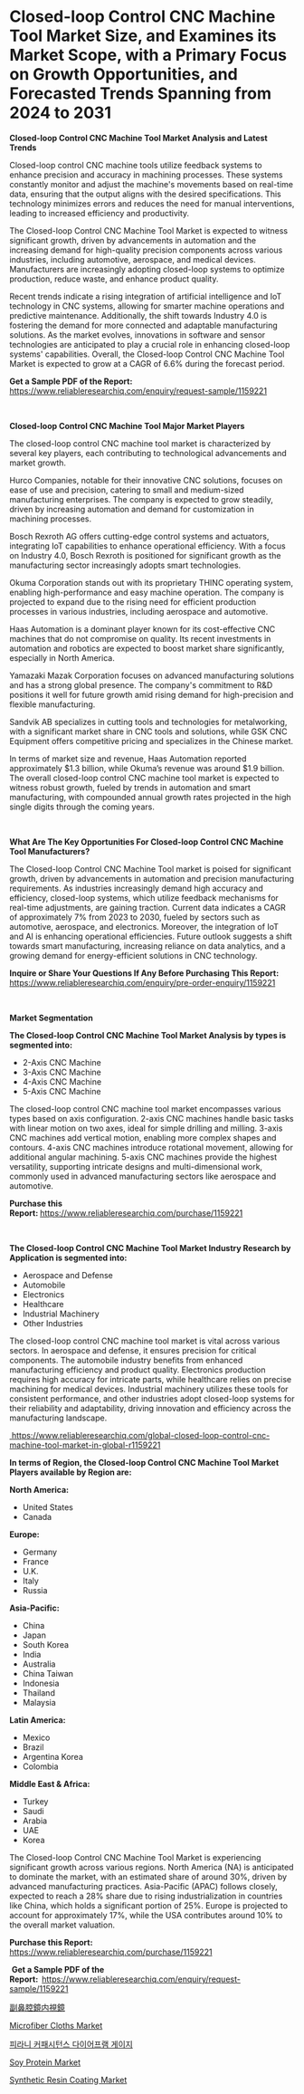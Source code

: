 <p><h1>Closed-loop Control CNC Machine Tool Market Size, and Examines its Market Scope, with a Primary Focus on Growth Opportunities, and Forecasted Trends Spanning from 2024 to 2031</h1></p><p><strong>Closed-loop Control CNC Machine Tool Market Analysis and Latest Trends</strong></p>
<p><p>Closed-loop control CNC machine tools utilize feedback systems to enhance precision and accuracy in machining processes. These systems constantly monitor and adjust the machine's movements based on real-time data, ensuring that the output aligns with the desired specifications. This technology minimizes errors and reduces the need for manual interventions, leading to increased efficiency and productivity.</p><p>The Closed-loop Control CNC Machine Tool Market is expected to witness significant growth, driven by advancements in automation and the increasing demand for high-quality precision components across various industries, including automotive, aerospace, and medical devices. Manufacturers are increasingly adopting closed-loop systems to optimize production, reduce waste, and enhance product quality.</p><p>Recent trends indicate a rising integration of artificial intelligence and IoT technology in CNC systems, allowing for smarter machine operations and predictive maintenance. Additionally, the shift towards Industry 4.0 is fostering the demand for more connected and adaptable manufacturing solutions. As the market evolves, innovations in software and sensor technologies are anticipated to play a crucial role in enhancing closed-loop systems' capabilities. Overall, the Closed-loop Control CNC Machine Tool Market is expected to grow at a CAGR of 6.6% during the forecast period.</p></p>
<p><strong>Get a Sample PDF of the Report:&nbsp;</strong> <a href="https://www.reliableresearchiq.com/enquiry/request-sample/1159221">https://www.reliableresearchiq.com/enquiry/request-sample/1159221</a></p>
<p>&nbsp;</p>
<p><strong>Closed-loop Control CNC Machine Tool Major Market Players</strong></p>
<p><p>The closed-loop control CNC machine tool market is characterized by several key players, each contributing to technological advancements and market growth. </p><p>Hurco Companies, notable for their innovative CNC solutions, focuses on ease of use and precision, catering to small and medium-sized manufacturing enterprises. The company is expected to grow steadily, driven by increasing automation and demand for customization in machining processes.</p><p>Bosch Rexroth AG offers cutting-edge control systems and actuators, integrating IoT capabilities to enhance operational efficiency. With a focus on Industry 4.0, Bosch Rexroth is positioned for significant growth as the manufacturing sector increasingly adopts smart technologies.</p><p>Okuma Corporation stands out with its proprietary THINC operating system, enabling high-performance and easy machine operation. The company is projected to expand due to the rising need for efficient production processes in various industries, including aerospace and automotive.</p><p>Haas Automation is a dominant player known for its cost-effective CNC machines that do not compromise on quality. Its recent investments in automation and robotics are expected to boost market share significantly, especially in North America.</p><p>Yamazaki Mazak Corporation focuses on advanced manufacturing solutions and has a strong global presence. The company's commitment to R&D positions it well for future growth amid rising demand for high-precision and flexible manufacturing.</p><p>Sandvik AB specializes in cutting tools and technologies for metalworking, with a significant market share in CNC tools and solutions, while GSK CNC Equipment offers competitive pricing and specializes in the Chinese market.</p><p>In terms of market size and revenue, Haas Automation reported approximately $1.3 billion, while Okuma’s revenue was around $1.9 billion. The overall closed-loop control CNC machine tool market is expected to witness robust growth, fueled by trends in automation and smart manufacturing, with compounded annual growth rates projected in the high single digits through the coming years.</p></p>
<p>&nbsp;</p>
<p><strong>What Are The Key Opportunities For Closed-loop Control CNC Machine Tool Manufacturers?</strong></p>
<p><p>The Closed-loop Control CNC Machine Tool market is poised for significant growth, driven by advancements in automation and precision manufacturing requirements. As industries increasingly demand high accuracy and efficiency, closed-loop systems, which utilize feedback mechanisms for real-time adjustments, are gaining traction. Current data indicates a CAGR of approximately 7% from 2023 to 2030, fueled by sectors such as automotive, aerospace, and electronics. Moreover, the integration of IoT and AI is enhancing operational efficiencies. Future outlook suggests a shift towards smart manufacturing, increasing reliance on data analytics, and a growing demand for energy-efficient solutions in CNC technology.</p></p>
<p><strong>Inquire or Share Your Questions If Any Before Purchasing This Report:</strong> <a href="https://www.reliableresearchiq.com/enquiry/pre-order-enquiry/1159221">https://www.reliableresearchiq.com/enquiry/pre-order-enquiry/1159221</a></p>
<p>&nbsp;</p>
<p><strong>Market Segmentation</strong></p>
<p><strong>The Closed-loop Control CNC Machine Tool Market Analysis by types is segmented into:</strong></p>
<p><ul><li>2-Axis CNC Machine</li><li>3-Axis CNC Machine</li><li>4-Axis CNC Machine</li><li>5-Axis CNC Machine</li></ul></p>
<p><p>The closed-loop control CNC machine tool market encompasses various types based on axis configuration. 2-axis CNC machines handle basic tasks with linear motion on two axes, ideal for simple drilling and milling. 3-axis CNC machines add vertical motion, enabling more complex shapes and contours. 4-axis CNC machines introduce rotational movement, allowing for additional angular machining. 5-axis CNC machines provide the highest versatility, supporting intricate designs and multi-dimensional work, commonly used in advanced manufacturing sectors like aerospace and automotive.</p></p>
<p><strong>Purchase this Report:&nbsp;</strong><a href="https://www.reliableresearchiq.com/purchase/1159221">https://www.reliableresearchiq.com/purchase/1159221</a></p>
<p>&nbsp;</p>
<p><strong>The Closed-loop Control CNC Machine Tool Market Industry Research by Application is segmented into:</strong></p>
<p><ul><li>Aerospace and Defense</li><li>Automobile</li><li>Electronics</li><li>Healthcare</li><li>Industrial Machinery</li><li>Other Industries</li></ul></p>
<p><p>The closed-loop control CNC machine tool market is vital across various sectors. In aerospace and defense, it ensures precision for critical components. The automobile industry benefits from enhanced manufacturing efficiency and product quality. Electronics production requires high accuracy for intricate parts, while healthcare relies on precise machining for medical devices. Industrial machinery utilizes these tools for consistent performance, and other industries adopt closed-loop systems for their reliability and adaptability, driving innovation and efficiency across the manufacturing landscape.</p></p>
<p><a href="https://www.reliableresearchiq.com/global-closed-loop-control-cnc-machine-tool-market-in-global-r1159221">&nbsp;https://www.reliableresearchiq.com/global-closed-loop-control-cnc-machine-tool-market-in-global-r1159221</a></p>
<p><strong>In terms of Region, the Closed-loop Control CNC Machine Tool Market Players available by Region are:</strong></p>
<p>
    <p> <strong> North America: </strong>
        <ul>
            <li>United States</li>
            <li>Canada</li>
        </ul>
        </p> 
    <p> <strong> Europe: </strong>
        <ul>
            <li>Germany</li>
            <li>France</li>
            <li>U.K.</li>
            <li>Italy</li>
            <li>Russia</li>
        </ul>
        </p> 
    <p> <strong> Asia-Pacific: </strong>
        <ul>
            <li>China</li>
            <li>Japan</li>
            <li>South Korea</li>
            <li>India</li>
            <li>Australia</li>
            <li>China Taiwan</li>
            <li>Indonesia</li>
            <li>Thailand</li>
            <li>Malaysia</li>
        </ul>
        </p> 
    <p> <strong> Latin America: </strong>
        <ul>
            <li>Mexico</li>
            <li>Brazil</li>
            <li>Argentina Korea</li>
            <li>Colombia</li>
        </ul>
        </p> 
    <p> <strong> Middle East & Africa: </strong>
        <ul>
            <li>Turkey</li>
            <li>Saudi</li>
            <li>Arabia</li>
            <li>UAE</li>
            <li>Korea</li>
        </ul>
    </p>
    </p>
<p><p>The Closed-loop Control CNC Machine Tool Market is experiencing significant growth across various regions. North America (NA) is anticipated to dominate the market, with an estimated share of around 30%, driven by advanced manufacturing practices. Asia-Pacific (APAC) follows closely, expected to reach a 28% share due to rising industrialization in countries like China, which holds a significant portion of 25%. Europe is projected to account for approximately 17%, while the USA contributes around 10% to the overall market valuation.</p></p>
<p><strong>Purchase this Report: </strong><a href="https://www.reliableresearchiq.com/purchase/1159221">https://www.reliableresearchiq.com/purchase/1159221</a></p>
<p>&nbsp;<strong>Get a Sample PDF of the Report:&nbsp;&nbsp;</strong><a href="https://www.reliableresearchiq.com/enquiry/request-sample/1159221">https://www.reliableresearchiq.com/enquiry/request-sample/1159221</a></p>
<p><strong></strong></p>
<p><p><a href="https://medium.com/@nemesis2824/sinuscope-endoscope-market-%E3%81%AE%E3%82%B0%E3%83%AD%E3%83%BC%E3%83%90%E3%83%AB%E5%B8%82%E5%A0%B4%E6%A6%82%E8%A6%81%E3%81%AF-%E4%B8%96%E7%95%8C%E3%81%8A%E3%82%88%E3%81%B3%E4%B8%BB%E8%A6%81%E5%B8%82%E5%A0%B4%E3%81%AB%E3%81%8A%E3%81%91%E3%82%8B%E6%A5%AD%E7%95%8C%E3%81%AB%E5%BD%B1%E9%9F%BF%E3%82%92%E4%B8%8E%E3%81%88%E3%82%8B%E4%B8%BB%E8%A6%81%E3%81%AA%E3%83%88%E3%83%AC%E3%83%B3%E3%83%89%E3%81%AB%E3%81%A4%E3%81%84%E3%81%A6-%E7%8B%AC%E8%87%AA%E3%81%AE%E8%A6%96%E7%82%B9%E3%82%92%E6%8F%90%E4%BE%9B%E3%81%97%E3%81%BE%E3%81%99-d8848928f263">副鼻腔鏡内視鏡</a></p><p><a href="https://issuu.com/reportprime-2/docs/microfiber-cloths-market-size-2030._0bb44424616d85">Microfiber Cloths Market</a></p><p><a href="https://medium.com/@anbariasra61/pirani-capacitance-diaphragm-gauge-market-%EC%9D%98-%EA%B8%80%EB%A1%9C%EB%B2%8C-%EC%8B%9C%EC%9E%A5-%EA%B0%9C%EC%9A%94%EB%8A%94-%EC%A0%84-%EC%84%B8%EA%B3%84-%EB%B0%8F-%EC%A3%BC%EC%9A%94-%EC%8B%9C%EC%9E%A5%EC%9D%98-%EC%82%B0%EC%97%85%EC%97%90-%EC%98%81%ED%96%A5%EC%9D%84-%EB%AF%B8%EC%B9%98%EB%8A%94-%EC%A3%BC%EC%9A%94-%ED%8A%B8%EB%A0%8C%EB%93%9C%EC%97%90-%EB%8C%80%ED%95%9C-%EB%8F%85%ED%8A%B9%ED%95%9C-bbdaea22be40">피라니 커패시턴스 다이어프램 게이지</a></p><p><a href="https://www.linkedin.com/pulse/why-should-you-invest-soy-protein-market-trends-leading-products-2r3oe?trackingId=QhULW%2Fe1S9mmiL21oDq2%2Bg%3D%3D">Soy Protein Market</a></p><p><a href="https://issuu.com/reportprime-2/docs/synthetic-resin-coating-market-size_31f591394c6eaa">Synthetic Resin Coating Market</a></p></p>